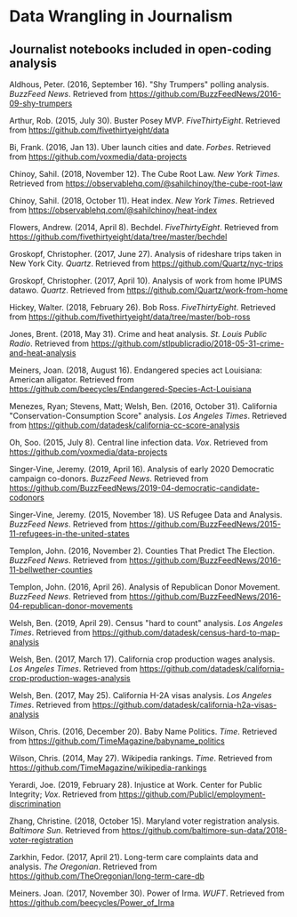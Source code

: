 # Data Wrangling in Journalism


## Journalist notebooks included in open-coding analysis

Aldhous, Peter. (2016, September 16). "Shy Trumpers" polling analysis. *BuzzFeed News*. Retrieved from https://github.com/BuzzFeedNews/2016-09-shy-trumpers

Arthur, Rob. (2015, July 30). Buster Posey MVP. *FiveThirtyEight*. Retrieved from https://github.com/fivethirtyeight/data

Bi, Frank. (2016, Jan 13). Uber launch cities and date. *Forbes*. Retrieved from https://github.com/voxmedia/data-projects

Chinoy, Sahil. (2018, November 12). The Cube Root Law. *New York Times*. Retrieved from https://observablehq.com/@sahilchinoy/the-cube-root-law

Chinoy, Sahil. (2018, October 11). Heat index. *New York Times*. Retrieved from https://observablehq.com/@sahilchinoy/heat-index

Flowers, Andrew. (2014, April 8). Bechdel. *FiveThirtyEight*. Retrieved from https://github.com/fivethirtyeight/data/tree/master/bechdel

Groskopf, Christopher. (2017, June 27). Analysis of rideshare trips taken in New York City. *Quartz*. Retrieved from https://github.com/Quartz/nyc-trips

Groskopf, Christopher. (2017, April 10). Analysis of work from home IPUMS datawo. *Quartz*. Retrieved from https://github.com/Quartz/work-from-home

Hickey, Walter. (2018, February 26). Bob Ross. *FiveThirtyEight*. Retrieved from https://github.com/fivethirtyeight/data/tree/master/bob-ross

Jones, Brent. (2018, May 31). Crime and heat analysis. *St. Louis Public Radio*. Retrieved from https://github.com/stlpublicradio/2018-05-31-crime-and-heat-analysis

Meiners, Joan. (2018, August 16). Endangered species act Louisiana: American alligator. Retrieved from https://github.com/beecycles/Endangered-Species-Act-Louisiana

Menezes, Ryan; Stevens, Matt; Welsh, Ben. (2016, October 31). California "Conservation-Consumption Score" analysis. *Los Angeles Times*. Retrieved from https://github.com/datadesk/california-cc-score-analysis

Oh, Soo. (2015, July 8). Central line infection data. *Vox*. Retrieved from https://github.com/voxmedia/data-projects

Singer-Vine, Jeremy. (2019, April 16). Analysis of early 2020 Democratic campaign co-donors. *BuzzFeed News*. Retrieved from https://github.com/BuzzFeedNews/2019-04-democratic-candidate-codonors

Singer-Vine, Jeremy. (2015, November 18). US Refugee Data and Analysis. *BuzzFeed News*. Retrieved from https://github.com/BuzzFeedNews/2015-11-refugees-in-the-united-states

Templon, John. (2016, November 2). Counties That Predict The Election. *BuzzFeed News*. Retrieved from https://github.com/BuzzFeedNews/2016-11-bellwether-counties

Templon, John. (2016, April 26). Analysis of Republican Donor Movement. *BuzzFeed News*. Retrieved from https://github.com/BuzzFeedNews/2016-04-republican-donor-movements

Welsh, Ben. (2019, April 29). Census "hard to count" analysis. *Los Angeles Times*. Retrieved from https://github.com/datadesk/census-hard-to-map-analysis

Welsh, Ben. (2017, March 17). California crop production wages analysis. *Los Angeles Times*. Retrieved from https://github.com/datadesk/california-crop-production-wages-analysis

Welsh, Ben. (2017, May 25). California H-2A visas analysis. *Los Angeles Times*. Retrieved from https://github.com/datadesk/california-h2a-visas-analysis

Wilson, Chris. (2016, December 20). Baby Name Politics. *Time*. Retrieved from https://github.com/TimeMagazine/babyname_politics

Wilson, Chris. (2014, May 27). Wikipedia rankings. *Time*. Retrieved from https://github.com/TimeMagazine/wikipedia-rankings

Yerardi, Joe. (2019, February 28). Injustice at Work. Center for Public Integrity; *Vox*. Retrieved from https://github.com/PublicI/employment-discrimination

Zhang, Christine. (2018, October 15). Maryland voter registration analysis. *Baltimore Sun*. Retrieved from https://github.com/baltimore-sun-data/2018-voter-registration

Zarkhin, Fedor. (2017, April 21). Long-term care complaints data and analysis. *The Oregonian*. Retrieved from https://github.com/TheOregonian/long-term-care-db

Meiners. Joan. (2017, November 30). Power of Irma. *WUFT*. Retrieved from https://github.com/beecycles/Power_of_Irma